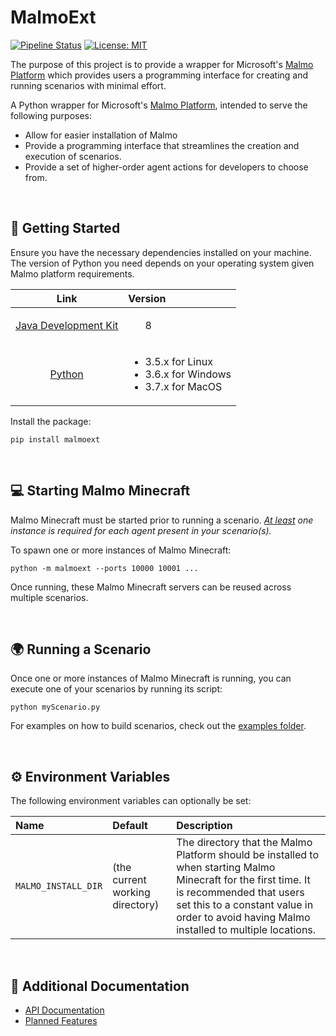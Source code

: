 # MalmoExt

[![Pipeline Status](https://github.com/NateRex/malmoext/actions/workflows/pipeline.yml/badge.svg?branch=master)](https://github.com/NateRex/malmoext/actions/workflows/pipeline.yml)
[![License: MIT](https://img.shields.io/badge/License-MIT-green.svg)](https://opensource.org/licenses/MIT)

The purpose of this project is to provide a wrapper for Microsoft's [Malmo Platform](https://github.com/microsoft/malmo/tree/master) which provides users a programming interface for creating and running scenarios with minimal effort.

A Python wrapper for Microsoft's [Malmo Platform](https://github.com/microsoft/malmo/tree/master), intended to serve the following purposes:

- Allow for easier installation of Malmo
- Provide a programming interface that streamlines the creation and execution of scenarios.
- Provide a set of higher-order agent actions for developers to choose from.


<br>

## 🔌 Getting Started

Ensure you have the necessary dependencies installed on your machine. The version of Python you need depends on your operating system given Malmo platform requirements.

|Link|Version|
|:---:|:---|
|[Java Development Kit](https://openjdk.org/projects/jdk8/)|<ul>8</ul>|
|[Python](https://www.python.org/downloads/)|<ul><li>3.5.x for Linux</li><li>3.6.x for Windows</li><li>3.7.x for MacOS</li></ul> |

Install the package:

```
pip install malmoext
```

<br>

## 💻 Starting Malmo Minecraft

Malmo Minecraft must be started prior to running a scenario. *<ins>At least</ins> one instance is required for each agent present in your scenario(s).*

To spawn one or more instances of Malmo Minecraft:

```
python -m malmoext --ports 10000 10001 ...
```

Once running, these Malmo Minecraft servers can be reused across multiple scenarios.

<br>

## 🌍 Running a Scenario

Once one or more instances of Malmo Minecraft is running, you can execute one of your scenarios by running its script:

```
python myScenario.py
```

For examples on how to build scenarios, check out the [examples folder](examples).

<br>

## ⚙️ Environment Variables

The following environment variables can optionally be set:

|Name|Default|Description|
|:---|:---|:---|
|`MALMO_INSTALL_DIR`|(the current working directory)|The directory that the Malmo Platform should be installed to when starting Malmo Minecraft for the first time. It is recommended that users set this to a constant value in order to avoid having Malmo installed to multiple locations.|

<br>

## 📃 Additional Documentation

- [API Documentation](https://naterex.github.io/malmoext/)
- [Planned Features](./FEATURES.md)